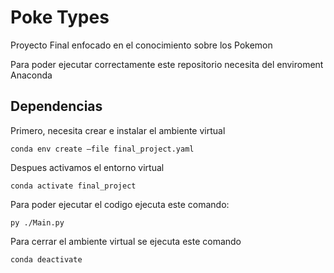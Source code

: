 # Poke Types
Proyecto Final enfocado en el conocimiento sobre los Pokemon

Para poder ejecutar correctamente este repositorio necesita del enviroment  Anaconda 

## Dependencias

Primero, necesita crear e instalar el ambiente virtual

```shell
conda env create —file final_project.yaml
```

Despues activamos el entorno virtual

```shell
conda activate final_project
```

Para poder ejecutar el codigo ejecuta este comando:

```shell
py ./Main.py
```

Para cerrar el ambiente virtual se ejecuta este comando

```shell
conda deactivate
```